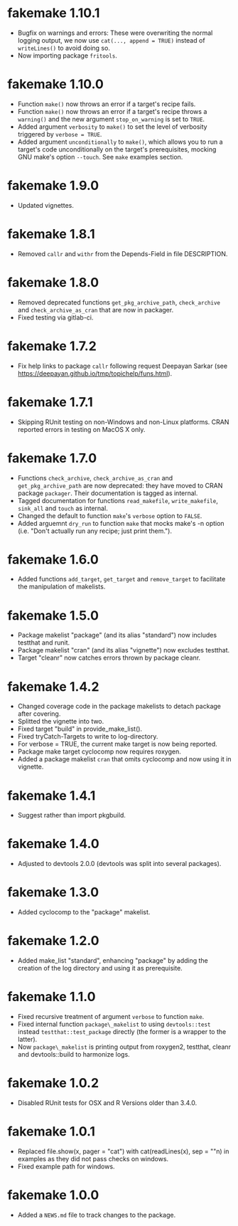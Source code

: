 # fakemake 1.10.1

* Bugfix on warnings and errors:
  These were overwriting the normal logging output, we now use 
  `cat(..., append = TRUE)` instead of `writeLines()` to avoid doing so.
* Now importing package `fritools`.

# fakemake 1.10.0

* Function `make()` now throws an error if a target's recipe fails.
* Function `make()` now throws an error if a target's recipe throws a
  `warning()` and the new argument `stop_on_warning` is set to `TRUE`.
* Added argument `verbosity` to `make()` to set the level of verbosity triggered
  by `verbose = TRUE`. 
* Added argument `unconditionally` to `make()`, which allows you to run a
  target's code unconditionally on the target's prerequisites, mocking GNU
  make's option `--touch`. See `make` examples section.

# fakemake 1.9.0

* Updated vignettes.

# fakemake 1.8.1

* Removed `callr` and `withr` from the Depends-Field in file DESCRIPTION.

# fakemake 1.8.0

* Removed deprecated functions `get_pkg_archive_path`,
    `check_archive` and `check_archive_as_cran` that are now in packager. 
* Fixed testing via gitlab-ci.

# fakemake 1.7.2

* Fix help links to package `callr` following request
  Deepayan Sarkar (see https://deepayan.github.io/tmp/topichelp/funs.html).

# fakemake 1.7.1

* Skipping RUnit testing on non-Windows and non-Linux platforms.
  CRAN reported errors in testing on MacOS X only.

# fakemake 1.7.0

* Functions `check_archive`, `check_archive_as_cran` and `get_pkg_archive_path`
  are now deprecated: they have moved to CRAN package `packager`. Their
  documentation is tagged as internal.
* Tagged documentation for functions `read_makefile`, `write_makefile`,
  `sink_all` and `touch` as internal.
* Changed the default to function `make`'s `verbose` option to `FALSE`.
* Added arguemnt `dry_run` to function `make` that mocks make's -n option 
  (i.e. "Don't actually run any recipe; just print them.").

# fakemake 1.6.0

* Added  functions `add_target`, `get_target` and `remove_target` to facilitate
  the manipulation of makelists.

# fakemake 1.5.0

* Package makelist "package" (and its alias "standard") now includes testthat 
  and runit.
* Package makelist "cran" (and its alias "vignette") now excludes testthat.
* Target "cleanr" now catches errors thrown by package cleanr.

# fakemake 1.4.2

* Changed coverage code in the package makelists to detach package after
  covering.
* Splitted the vignette into two.
* Fixed target "build" in provide\_make\_list().
* Fixed tryCatch-Targets to write to log-directory.
* For verbose = TRUE, the current make target is now being reported.
* Package make target cyclocomp now requires roxygen.
* Added a package makelist `cran` that omits cyclocomp and now using it in
  vignette.

# fakemake 1.4.1

* Suggest rather than import pkgbuild.

# fakemake 1.4.0

* Adjusted to devtools 2.0.0 (devtools was split into several packages).

# fakemake 1.3.0

* Added cyclocomp to the "package" makelist.

# fakemake 1.2.0

* Added make\_list "standard", enhancing "package" by adding the creation of the
  log directory and using it as prerequisite.

# fakemake 1.1.0

* Fixed recursive treatment of argument `verbose` to function `make`.
* Fixed internal function `package\_makelist` to using `devtools::test` instead 
  `testthat::test_package` directly (the former is a wrapper to the latter).
* Now `package\_makelist` is printing output from roxygen2, testthat, cleanr and
  devtools::build to harmonize logs.

# fakemake 1.0.2

* Disabled RUnit tests for OSX and R Versions older than 3.4.0.

# fakemake 1.0.1

* Replaced file.show(x, pager = "cat") with cat(readLines(x), sep = "\"n) in
  examples as they did not pass checks on windows.
* Fixed example path for windows. 

# fakemake 1.0.0

* Added a `NEWS.md` file to track changes to the package.



